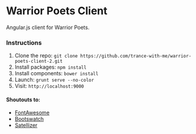 # Warrior Poets Client

Angular.js client for Warrior Poets.

### Instructions
1. Clone the repo: `git clone https://github.com/trance-with-me/warrior-poets-client-2.git`
2. Install packages: `npm install`
3. Install components: `bower install`
4. Launch: `grunt serve --no-color`
5. Visit: `http://localhost:9000`

#### Shoutouts to:
* [FontAwesome](https://github.com/FortAwesome/Font-Awesome)
* [Bootswatch](https://github.com/thomaspark/bootswatch/)
* [Satellizer](https://github.com/sahat/satellizer/)
